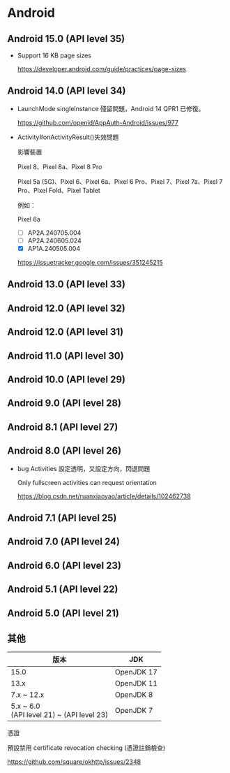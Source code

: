 # Android



## Android 15.0 (API level 35)

- Support 16 KB page sizes

  https://developer.android.com/guide/practices/page-sizes



## Android 14.0 (API level 34)

- LaunchMode singleInstance 殘留問題，Android 14 QPR1 已修復。

  https://github.com/openid/AppAuth-Android/issues/977
  
- Activity#onActivityResult()失效問題

  影響裝置

  Pixel 8、Pixel 8a、Pixel 8 Pro

  Pixel 5a (5G)、Pixel 6、Pixel 6a、Pixel 6 Pro、Pixel 7、Pixel 7a、Pixel 7 Pro、Pixel Fold、Pixel Tablet
  
  例如：
  
  Pixel 6a
  
  - [ ] AP2A.240705.004
  - [ ] AP2A.240605.024
  - [x] AP1A.240505.004
  
  https://issuetracker.google.com/issues/351245215



## Android 13.0 (API level 33)



## Android 12.0 (API level 32)



## Android 12.0 (API level 31)



## Android 11.0 (API level 30)



## Android 10.0 (API level 29)



## Android 9.0 (API level 28)



## Android 8.1 (API level 27)



## Android 8.0 (API level 26)

- bug Activities 設定透明，又設定方向，閃退問題

  Only fullscreen activities can request orientation

  https://blog.csdn.net/ruanxiaoyao/article/details/102462738



## Android 7.1 (API level 25)



## Android 7.0 (API level 24)



## Android 6.0 (API level 23)



## Android 5.1 (API level 22)



## Android 5.0 (API level 21)



## 其他

| 版本                                          | JDK        |
| --------------------------------------------- | ---------- |
| 15.0                                          | OpenJDK 17 |
| 13.x                                          | OpenJDK 11 |
| 7.x ~ 12.x                                    | OpenJDK 8  |
| 5.x ~ 6.0 <br>(API level 21) ~ (API level 23) | OpenJDK 7  |



憑證

預設禁用  certificate revocation checking (憑證註銷檢查)

https://github.com/square/okhttp/issues/2348